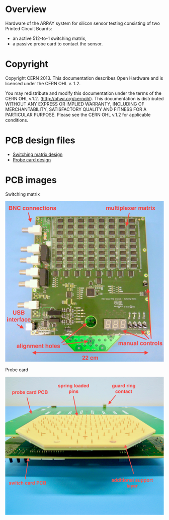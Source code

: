 # Overview

Hardware of the ARRAY system for silicon sensor testing consisting of two Printed Circuit Boards:
* an active 512-to-1 switching matrix,
* a passive probe card to contact the sensor.

# Copyright

Copyright CERN 2013.
This documentation describes Open Hardware and is licensed under the CERN OHL v. 1.2.

You may redistribute and modify this documentation under the terms of the CERN OHL v.1.2. (http://ohwr.org/cernohl). This documentation is distributed WITHOUT ANY EXPRESS OR IMPLIED WARRANTY, INCLUDING OF MERCHANTABILITY, SATISFACTORY QUALITY AND FITNESS FOR A PARTICULAR PURPOSE. Please see the CERN OHL v.1.2 for applicable conditions.

# PCB design files

* [Switching matrix design](https://gitlab.cern.ch/ARRAY/hardware/tree/master/Switching_Matrix)
* [Probe card design](https://gitlab.cern.ch/ARRAY/hardware/tree/master/Probe_Card)

# PCB images

Switching matrix

![SwitchingMatrix](/Switching_Matrix/Documentation/Switching_Matrix.jpg)

Probe card

![ProbeCard](/Probe_Card/Documentation/Probe_Card.jpg)
